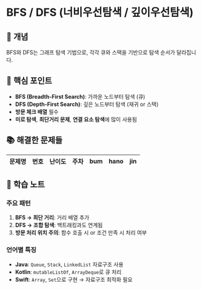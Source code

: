 # BFS / DFS (너비우선탐색 / 깊이우선탐색)

## 📖 개념
BFS와 DFS는 그래프 탐색 기법으로, 각각 큐와 스택을 기반으로 탐색 순서가 달라집니다.

## 🔑 핵심 포인트
- **BFS (Breadth-First Search)**: 가까운 노드부터 탐색 (큐)
- **DFS (Depth-First Search)**: 깊은 노드부터 탐색 (재귀 or 스택)
- **방문 체크 배열** 필수
- **미로 탐색**, **최단거리 문제**, **연결 요소 탐색**에 많이 사용됨

## 📚 해결한 문제들

| 문제명 | 번호 | 난이도 | 주차 | bum | hano | jin |
|--------|------|--------|------|-----|------|-----|

## 📝 학습 노트
### 주요 패턴
1. **BFS → 최단 거리**: 거리 배열 추가
2. **DFS → 조합 탐색**: 백트래킹과도 연계됨
3. **방문 처리 위치 주의**: 함수 호출 시 or 조건 만족 시 처리 여부

### 언어별 특징
- **Java**: `Queue`, `Stack`, `LinkedList` 자료구조 사용
- **Kotlin**: `mutableListOf`, `ArrayDeque`로 큐 처리
- **Swift**: `Array`, `Set`으로 구현 → 자료구조 최적화 필요